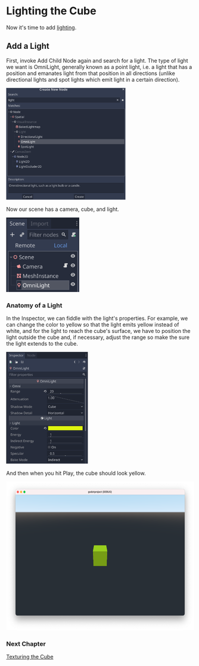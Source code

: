 # Lighting the Cube

Now it's time to add [lighting](https://docs.godotengine.org/en/stable/tutorials/3d/lights_and_shadows.html).

## Add a Light

First, invoke Add Child Node again and search for a light.
The type of light we want is OmniLight, generally known as a point light,
i.e. a light that has a position and emanates light from that position in all directions
(unlike directional lights and spot lights which emit light in a certain direction).

<img src="images/createlight.png" height="300">

Now our scene has a camera, cube, and light.

<img src="images/lightscene.png" height="200">

### Anatomy of a Light

In the Inspector, we can fiddle with the light's properties. For example, we can change the color to yellow so that the light emits yellow instead of white, and for the light to reach the cube's surface, we have to position the light outside the cube and, if necessary, adjust the range so make the sure the light extends to the cube.

<img src="images/light.png" height="300">

And then when you hit Play, the cube should look yellow.

<img src="images/yellowcube.png" height="400">

### Next Chapter

[Texturing the Cube](../chapter5/README.md)


